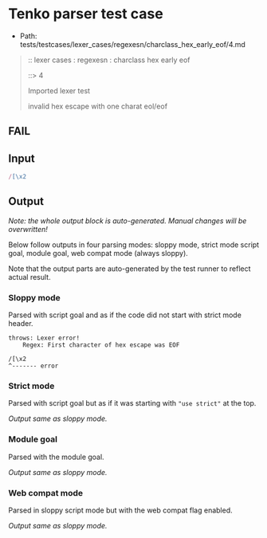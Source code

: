 # Tenko parser test case

- Path: tests/testcases/lexer_cases/regexesn/charclass_hex_early_eof/4.md

> :: lexer cases : regexesn : charclass hex early eof
>
> ::> 4
>
> Imported lexer test
>
> invalid hex escape with one charat eol/eof

## FAIL

## Input

`````js
/[\x2
`````

## Output

_Note: the whole output block is auto-generated. Manual changes will be overwritten!_

Below follow outputs in four parsing modes: sloppy mode, strict mode script goal, module goal, web compat mode (always sloppy).

Note that the output parts are auto-generated by the test runner to reflect actual result.

### Sloppy mode

Parsed with script goal and as if the code did not start with strict mode header.

`````
throws: Lexer error!
    Regex: First character of hex escape was EOF

/[\x2
^------- error
`````

### Strict mode

Parsed with script goal but as if it was starting with `"use strict"` at the top.

_Output same as sloppy mode._

### Module goal

Parsed with the module goal.

_Output same as sloppy mode._

### Web compat mode

Parsed in sloppy script mode but with the web compat flag enabled.

_Output same as sloppy mode._
